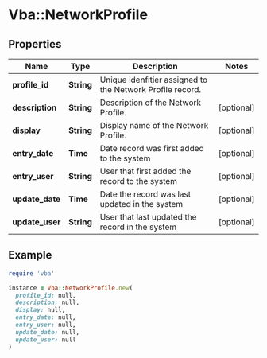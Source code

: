 # Vba::NetworkProfile

## Properties

| Name | Type | Description | Notes |
| ---- | ---- | ----------- | ----- |
| **profile_id** | **String** | Unique idenfitier assigned to the Network Profile record. |  |
| **description** | **String** | Description of the Network Profile. | [optional] |
| **display** | **String** | Display name of the Network Profile. | [optional] |
| **entry_date** | **Time** | Date record was first added to the system | [optional] |
| **entry_user** | **String** | User that first added the record to the system | [optional] |
| **update_date** | **Time** | Date the record was last updated in the system | [optional] |
| **update_user** | **String** | User that last updated the record in the system | [optional] |

## Example

```ruby
require 'vba'

instance = Vba::NetworkProfile.new(
  profile_id: null,
  description: null,
  display: null,
  entry_date: null,
  entry_user: null,
  update_date: null,
  update_user: null
)
```

